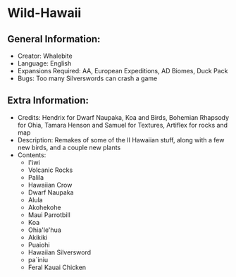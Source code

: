 # Wild-Hawaii

## General Information:
- Creator: Whalebite
- Language: English
- Expansions Required: AA, European Expeditions, AD Biomes, Duck Pack
- Bugs: Too many Silverswords can crash a game

## Extra Information:
- Credits: Hendrix for Dwarf Naupaka, Koa and Birds, Bohemian Rhapsody for Ohia, Tamara Henson and Samuel for Textures, Artiflex for rocks and map
- Description: Remakes of some of the II Hawaiian stuff, along with a few new birds, and a couple new plants
- Contents:
  - I'iwi
  - Volcanic Rocks
  - Palila
  - Hawaiian Crow
  - Dwarf Naupaka
  - Alula
  - Akohekohe
  - Maui Parrotbill
  - Koa
  - Ohia'le'hua
  - Akikiki
  - Puaiohi
  - Hawaiian Silversword
  - pa`iniu
  - Feral Kauai Chicken

